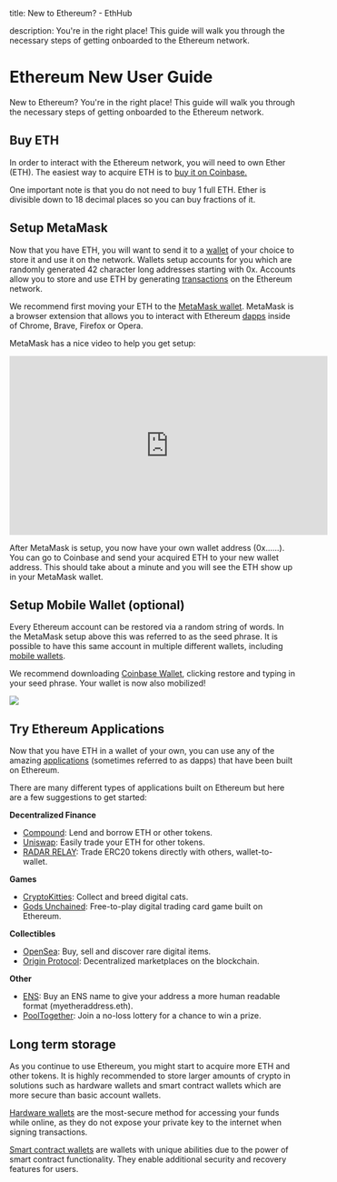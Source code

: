 title: New to Ethereum? - EthHub

description: You're in the right place! This guide will walk you through the necessary steps of getting onboarded to the Ethereum network.

# Ethereum New User Guide

New to Ethereum? You're in the right place! This guide will walk you through the necessary steps of getting onboarded to the Ethereum network.

## Buy ETH

In order to interact with the Ethereum network, you will need to own Ether (ETH). The easiest way to acquire ETH is to [buy it on Coinbase.](https://www.coinbase.com/price/ethereum?r=conner_k3)

One important note is that you do not need to buy 1 full ETH. Ether is divisible down to 18 decimal places so you can buy fractions of it.

## Setup MetaMask

Now that you have ETH, you will want to send it to a [wallet](https://docs.ethhub.io/using-ethereum/wallets/intro-to-ethereum-wallets/) of your choice to store it and use it on the network. Wallets setup accounts for you which are randomly generated 42 character long addresses starting with 0x. Accounts allow you to store and use ETH by generating [transactions](https://docs.ethhub.io/using-ethereum/transactions/) on the Ethereum network.

We recommend first moving your ETH to the [MetaMask wallet](https://metamask.io/). MetaMask is a browser extension that allows you to interact with Ethereum [dapps](https://docs.ethhub.io/built-on-ethereum/built-on-ethereum/) inside of Chrome, Brave, Firefox or Opera.

MetaMask has a nice video to help you get setup:

<iframe width="560" height="315" src="https://www.youtube.com/embed/ZIGUC9JAAw8" frameborder="0" allow="accelerometer; autoplay; encrypted-media; gyroscope; picture-in-picture" allowfullscreen></iframe>

After MetaMask is setup, you now have your own wallet address (0x......). You can go to Coinbase and send your acquired ETH to your new wallet address. This should take about a minute and you will see the ETH show up in your MetaMask wallet.

## Setup Mobile Wallet (optional)

Every Ethereum account can be restored via a random string of words. In the MetaMask setup above this was referred to as the seed phrase. It is possible to have this same account in multiple different wallets, including [mobile wallets](https://docs.ethhub.io/using-ethereum/wallets/mobile/). 

We recommend downloading [Coinbase Wallet](https://wallet.coinbase.com/), clicking restore and typing in your seed phrase. Your wallet is now also mobilized!

![](/assets/images/coinbase_wallet_setup.png)

## Try Ethereum Applications

Now that you have ETH in a wallet of your own, you can use any of the amazing [applications](https://docs.ethhub.io/built-on-ethereum/built-on-ethereum/) (sometimes referred to as dapps) that have been built on Ethereum. 

There are many different types of applications built on Ethereum but here are a few suggestions to get started:

**Decentralized Finance**

* [Compound](https://compound.finance/): Lend and borrow ETH or other tokens.
* [Uniswap](https://uniswap.exchange/swap): Easily trade your ETH for other tokens.
* [RADAR RELAY](https://app.radarrelay.com): Trade ERC20 tokens directly with others, wallet-to-wallet.

**Games**

* [CryptoKitties](https://www.cryptokitties.co/): Collect and breed digital cats.
* [Gods Unchained](https://godsunchained.com/): Free-to-play digital trading card game built on Ethereum.

**Collectibles**

* [OpenSea](https://opensea.io/): Buy, sell and discover rare digital items.
* [Origin Protocol](https://www.originprotocol.com/en): Decentralized marketplaces on the blockchain.

**Other**

* [ENS](https://manager.ens.domains/): Buy an ENS name to give your address a more human readable format (myetheraddress.eth).
* [PoolTogether](https://www.pooltogether.us/how-it-works): Join a no-loss lottery for a chance to win a prize.

## Long term storage

As you continue to use Ethereum, you might start to acquire more ETH and other tokens. It is highly recommended to store larger amounts of crypto in solutions such as hardware wallets and smart contract wallets which are more secure than basic account wallets.

[Hardware wallets](https://docs.ethhub.io/using-ethereum/wallets/hardware/) are the most-secure method for accessing your funds while online, as they do not expose your private key to the internet when signing transactions.

[Smart contract wallets](https://docs.ethhub.io/using-ethereum/wallets/smart-contract-wallets/) are wallets with unique abilities due to the power of smart contract functionality. They enable additional security and recovery features for users.



